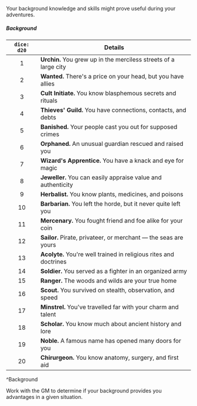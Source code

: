 Your background knowledge and skills might prove useful during your adventures.
##### Background
| `dice: d20` | Details                                                           |
|:-----------:| ----------------------------------------------------------------- |
|      1      | **Urchin.** You grew up in the merciless streets of a large city  |
|      2      | **Wanted.** There's a price on your head, but you have allies     |
|      3      | **Cult Initiate.** You know blasphemous secrets and rituals       |
|      4      | **Thieves' Guild.** You have connections, contacts, and debts     |
|      5      | **Banished.** Your people cast you out for supposed crimes        |
|      6      | **Orphaned.** An unusual guardian rescued and raised you          |
|      7      | **Wizard's Apprentice.** You have a knack and eye for magic       |
|      8      | **Jeweller.** You can easily appraise value and authenticity      |
|      9      | **Herbalist.** You know plants, medicines, and poisons            |
|     10      | **Barbarian.** You left the horde, but it never quite left you    |
|     11      | **Mercenary.** You fought friend and foe alike for your coin      |
|     12      | **Sailor.** Pirate, privateer, or merchant — the seas are yours   |
|     13      | **Acolyte.** You're well trained in religious rites and doctrines |
|     14      | **Soldier.** You served as a fighter in an organized army         |
|     15      | **Ranger.** The woods and wilds are your true home                |
|     16      | **Scout.** You survived on stealth, observation, and speed        |
|     17      | **Minstrel.** You've travelled far with your charm and talent     |
|     18      | **Scholar.** You know much about ancient history and lore         |
|     19      | **Noble.** A famous name has opened many doors for you            |
|     20      | **Chirurgeon.** You know anatomy, surgery, and first aid          |
^Background

Work with the GM to determine if your background provides you advantages in a given situation.


